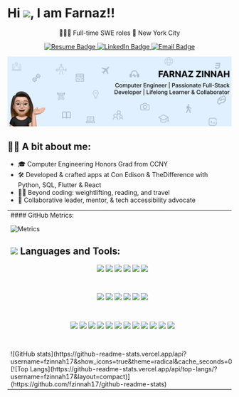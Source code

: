 <h1>Hi <img src="https://media.giphy.com/media/hvRJCLFzcasrR4ia7z/giphy.gif" width="25">, I am Farnaz!!</h1>


<p align="center">
🧘🏻‍♀️ Full-time SWE roles 📍 New York City  <br>


<p align="center">
  <a href="https://drive.google.com/file/d/1Ob2PkmUj22DiadrF4dFDjvHCkcD8Eoe9/view" target="_blank">
    <img src="https://img.shields.io/badge/Resume-brightgreen" alt="Resume Badge">
  </a>

  <a href="https://www.linkedin.com/in/farnaz-zinnah/" target="_blank">
    <img src="https://img.shields.io/badge/LinkedIn-orange" alt="LinkedIn Badge">
  </a>

  <a href="mailto:farnazsamia@gmail.com">
    <img src="https://img.shields.io/badge/Email-blueviolet" alt="Email Badge">
  </a>
</p>



<p align="center">
  <img src="https://github.com/fzinnah17/fzinnah17/blob/main/git.png" alt="My Banner"><br>
</p>


## 👩🏻 A bit about me: 
- 🎓 Computer Engineering Honors Grad from CCNY
- 🛠 Developed & crafted apps at Con Edison & TheDifference with Python, SQL, Flutter & React
- 🏋️‍♂️ Beyond coding: weightlifting, reading, and travel
- 📖 Collaborative leader, mentor, & tech accessibility advocate

<table>
  <tr>
    <td valign="top" width="50%">
#### GitHub Metrics:

![Metrics](https://metrics.lecoq.io/fzinnah17)

## <img src="https://media2.giphy.com/media/QssGEmpkyEOhBCb7e1/giphy.gif?cid=ecf05e47a0n3gi1bfqntqmob8g9aid1oyj2wr3ds3mg700bl&rid=giphy.gif" width ="25"> Languages and Tools:

<p align="center" > 
    <img src="https://img.icons8.com/fluency/48/000000/javascript.png"/>
    <img src="https://img.icons8.com/fluency/48/000000/python.png"/>
    <img src="https://img.icons8.com/color/48/000000/java-coffee-cup-logo.png"/>
    <img src="https://img.icons8.com/fluency/48/000000/markdown.png"/>
    <img src="https://img.icons8.com/color/48/000000/c-plus-plus-logo.png"/>
    <img src="https://img.icons8.com/color/48/000000/c-sharp-logo.png"/>
</p>
</br>

<p align="center" > 
    <img src="https://upload.wikimedia.org/wikipedia/commons/thumb/a/a7/React-icon.svg/1200px-React-icon.svg.png" width="48"/>
    <img src="https://d2nir1j4sou8ez.cloudfront.net/wp-content/uploads/2021/12/nextjs-boilerplate-logo.png" width="48"/>
    <img src="https://upload.wikimedia.org/wikipedia/commons/thumb/4/4c/Typescript_logo_2020.svg/1200px-Typescript_logo_2020.svg.png" width="48"/>
    <img src="https://avatars.githubusercontent.com/u/67109815?s=280&v=4" width="48"/>
    <img src="https://upload.wikimedia.org/wikipedia/commons/thumb/b/b2/Bootstrap_logo.svg/1200px-Bootstrap_logo.svg.png" width="48"/>
    <img src="https://www.datocms-assets.com/45470/1631026680-logo-react-native.png" width="48"/>
</p>

</br>
<p align="center" > 
    <img src="https://upload.wikimedia.org/wikipedia/commons/thumb/d/d9/Node.js_logo.svg/1200px-Node.js_logo.svg.png" width="60"/>
    <img src="https://cdn-icons-png.flaticon.com/512/2867/2867342.png" width="48"/>
    <img src="https://git-scm.com/images/logos/downloads/Git-Icon-1788C.png" width="48"/>
    <img src="https://github.githubassets.com/images/modules/logos_page/GitHub-Logo.png" width="70"/>
    <img src="https://msdynamicsnavashwinitripathi.files.wordpress.com/2021/01/docker_logo.png" width="48"/>
    <img src="https://static-00.iconduck.com/assets.00/postman-icon-497x512-beb7sy75.png" width="48"/>
    <img src="https://upload.wikimedia.org/wikipedia/commons/thumb/5/5c/AWS_Simple_Icons_AWS_Cloud.svg/2560px-AWS_Simple_Icons_AWS_Cloud.svg.png" width="60"/>
    <img src="https://cdn4.iconfinder.com/data/icons/google-i-o-2016/512/google_firebase-2-512.png" width="48"/>
    <img src="https://pbs.twimg.com/profile_images/1452637606559326217/GFz_P-5e_400x400.png" width="48"/>
    <img src="https://icons.veryicon.com/png/o/application/app-icon-7/jira-5.png" width="48"/>
    <img src="https://pipedream.com/s.v0/app_1YMhwo/logo/orig" width="48"/>
    <img src="https://quolum.com/blog/wp-content/uploads/2023/01/coverimage.png" width="90"/>
</p>

<p>&nbsp;</p>
![GitHub stats](https://github-readme-stats.vercel.app/api?username=fzinnah17&show_icons=true&theme=radical&cache_seconds=0)
[![Top Langs](https://github-readme-stats.vercel.app/api/top-langs/?username=fzinnah17&layout=compact)](https://github.com/fzinnah17/github-readme-stats)

  </tr>
</table>



